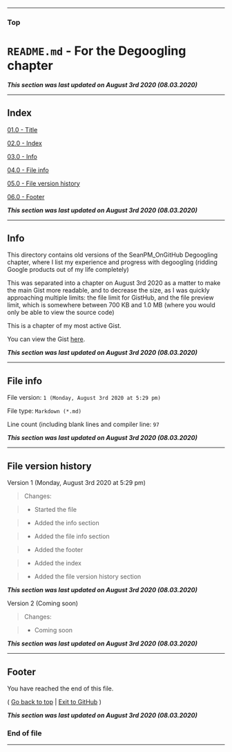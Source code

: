 
***

### Top

# `README.md` - For the Degoogling chapter

***This section was last updated on August 3rd 2020 (08.03.2020)***

***

## Index

[01.0 - Title](#Top)

[02.0 - Index](#Index)

[03.0 - Info](#Info)

[04.0 - File info](#File-info)

[05.0 - File version history](#File-version-history)

[06.0 - Footer](#Footer)

***This section was last updated on August 3rd 2020 (08.03.2020)***

***

## Info

This directory contains old versions of the SeanPM_OnGitHub Degoogling chapter, where I list my experience and progress with degoogling (ridding Google products out of my life completely)

This was separated into a chapter on August 3rd 2020 as a matter to make the main Gist more readable, and to decrease the size, as I was quickly approaching multiple limits: the file limit for GistHub, and the file preview limit, which is somewhere between 700 KB and 1.0 MB (where you would only be able to view the source code)

This is a chapter of my most active Gist.

You can view the Gist [here](https://gist.github.com/seanpm2001/1647e41cacc4489db5851c157bfead22/).

***This section was last updated on August 3rd 2020 (08.03.2020)***

***

## File info

File version: `1 (Monday, August 3rd 2020 at 5:29 pm)`

File type: `Markdown (*.md)`

Line count (including blank lines and compiler line: `97`

***This section was last updated on August 3rd 2020 (08.03.2020)***

***

## File version history

Version 1 (Monday, August 3rd 2020 at 5:29 pm)

> Changes:

> * Started the file

> * Added the info section

> * Added the file info section

> * Added the footer

> * Added the index

> * Added the file version history section

***This section was last updated on August 3rd 2020 (08.03.2020)***

Version 2 (Coming soon)

> Changes:

> * Coming soon

***This section was last updated on August 3rd 2020 (08.03.2020)***

***

## Footer

You have reached the end of this file.

( [Go back to top](#Top) | [Exit to GitHub](https://github.com) )

***This section was last updated on August 3rd 2020 (08.03.2020)***

### End of file

***
